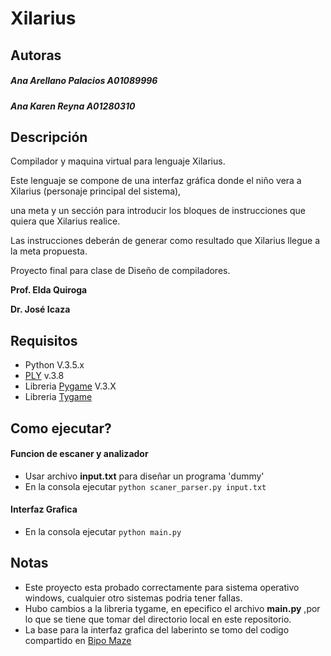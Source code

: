 # Xilarius

## Autoras
##### Ana Arellano Palacios A01089996
##### Ana Karen Reyna A01280310

## Descripción
Compilador y maquina virtual para lenguaje Xilarius.

Este lenguaje se compone de una interfaz gráfica donde el niño vera a Xilarius (personaje principal del sistema), 

una meta y un sección para introducir los bloques de instrucciones que quiera que Xilarius realice. 

Las instrucciones deberán de generar como resultado que Xilarius llegue a la meta propuesta.

Proyecto final para clase de Diseño de compiladores.

__Prof. Elda Quiroga__

__Dr. José Icaza__

## Requisitos
- Python V.3.5.x
- [PLY](https://github.com/dabeaz/ply) v.3.8
- Libreria [Pygame](http://www.pygame.org/) V.3.X
- Libreria [Tygame](http://www.pygame.org/project-Tygame+-+GUI+Project-2081-.html)

## Como ejecutar?
#### Funcion de escaner y analizador
- Usar archivo __input.txt__ para diseñar un programa 'dummy'
- En la consola ejecutar
` python scaner_parser.py input.txt `

#### Interfaz Grafica
- En la consola ejecutar
` python main.py `

## Notas
* Este proyecto esta probado correctamente para sistema operativo windows, cualquier otro sistemas podria tener fallas.
* Hubo cambios a la libreria tygame, en epecifico el archivo __main.py__ ,por lo que se tiene que tomar del directorio local en este repositorio.
* La base para la interfaz grafica del laberinto se tomo del codigo compartido en [Bipo Maze](http://www.pygame.org/project-Bipo+Maze-2159-.html)
